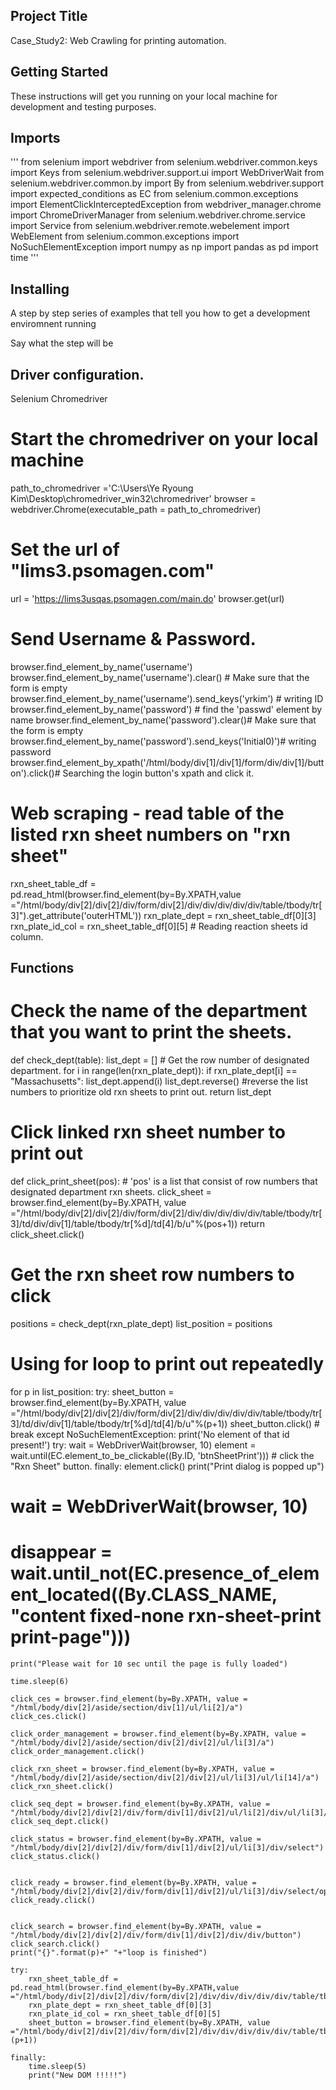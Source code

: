 ## Project Title
Case_Study2: Web Crawling for printing automation.

## Getting Started

These instructions will get you running on your local machine for development and testing purposes.

## Imports
'''
from selenium import webdriver
from selenium.webdriver.common.keys import Keys
from selenium.webdriver.support.ui import WebDriverWait
from selenium.webdriver.common.by import By
from selenium.webdriver.support import expected_conditions as EC
from selenium.common.exceptions import ElementClickInterceptedException
from webdriver_manager.chrome import ChromeDriverManager
from selenium.webdriver.chrome.service import Service
from selenium.webdriver.remote.webelement import WebElement
from selenium.common.exceptions import NoSuchElementException
import numpy as np
import pandas as pd
import time
'''

## Installing

A step by step series of examples that tell you how to get a development enviromnent running

Say what the step will be

## Driver configuration.
Selenium 
Chromedriver

# Start the chromedriver on your local machine

path_to_chromedriver ='C:\\Users\\Ye Ryoung Kim\\Desktop\\chromedriver_win32\\chromedriver'
browser = webdriver.Chrome(executable_path = path_to_chromedriver)

# Set the url of "lims3.psomagen.com"

url = 'https://lims3usqas.psomagen.com/main.do'
browser.get(url)

# Send Username &  Password.

browser.find_element_by_name('username')
browser.find_element_by_name('username').clear() # Make sure that the form is empty
browser.find_element_by_name('username').send_keys('yrkim') # writing ID 
browser.find_element_by_name('password') # find the 'passwd' element by name
browser.find_element_by_name('password').clear()# Make sure that the form is empty
browser.find_element_by_name('password').send_keys('Initial0)')# writing password
browser.find_element_by_xpath('/html/body/div[1]/div[1]/form/div/div[1]/button').click()# Searching the login button's xpath and click it.

# Web scraping - read table of the listed rxn sheet numbers on "rxn sheet"

rxn_sheet_table_df = pd.read_html(browser.find_element(by=By.XPATH,value ="/html/body/div[2]/div[2]/div/form/div[2]/div/div/div/div/div/table/tbody/tr[3]").get_attribute('outerHTML'))
rxn_plate_dept = rxn_sheet_table_df[0][3]
rxn_plate_id_col = rxn_sheet_table_df[0][5] # Reading reaction sheets id column.

## Functions

# Check the name of the department that you want to print the sheets.

def check_dept(table):
    list_dept = []  # Get the row number of designated department.
    for i in range(len(rxn_plate_dept)):
        if rxn_plate_dept[i] == "Massachusetts":
            list_dept.append(i)
    list_dept.reverse() #reverse the list numbers to prioritize old rxn sheets to print out.
    return list_dept
    
# Click linked rxn sheet number to print out

def click_print_sheet(pos): # 'pos' is a list that consist of row numbers that designated department rxn sheets.
    click_sheet = browser.find_element(by=By.XPATH, value ="/html/body/div[2]/div[2]/div/form/div[2]/div/div/div/div/div/table/tbody/tr[3]/td/div/div[1]/table/tbody/tr[%d]/td[4]/b/u"%(pos+1))
    return click_sheet.click()
    
# Get the rxn sheet row numbers to click

positions = check_dept(rxn_plate_dept)
list_position = positions

# Using for loop to print out repeatedly

for p in list_position:
    try: 
        sheet_button = browser.find_element(by=By.XPATH, value ="/html/body/div[2]/div[2]/div/form/div[2]/div/div/div/div/div/table/tbody/tr[3]/td/div/div[1]/table/tbody/tr[%d]/td[4]/b/u"%(p+1))
        sheet_button.click()
    # break
    except NoSuchElementException:
        print('No element of that id present!')
    try:
        wait = WebDriverWait(browser, 10)
        element = wait.until(EC.element_to_be_clickable((By.ID, 'btnSheetPrint')))   # click the "Rxn Sheet" button.
    finally:
        element.click()
        print("Print dialog is popped up")
#     wait = WebDriverWait(browser, 10)
#     disappear = wait.until_not(EC.presence_of_element_located((By.CLASS_NAME, "content fixed-none rxn-sheet-print print-page")))
    print("Please wait for 10 sec until the page is fully loaded")
    
    time.sleep(6)

    click_ces = browser.find_element(by=By.XPATH, value = "/html/body/div[2]/aside/section/div[1]/ul/li[2]/a")
    click_ces.click()
        
    click_order_management = browser.find_element(by=By.XPATH, value = "/html/body/div[2]/aside/section/div[2]/div[2]/ul/li[3]/a")
    click_order_management.click()
    
    click_rxn_sheet = browser.find_element(by=By.XPATH, value = "/html/body/div[2]/aside/section/div[2]/div[2]/ul/li[3]/ul/li[14]/a")
    click_rxn_sheet.click()
    
    click_seq_dept = browser.find_element(by=By.XPATH, value = "/html/body/div[2]/div[2]/div/form/div[1]/div[2]/ul/li[2]/div/ul/li[3]/label")
    click_seq_dept.click()
    
    click_status = browser.find_element(by=By.XPATH, value = "/html/body/div[2]/div[2]/div/form/div[1]/div[2]/ul/li[3]/div/select")
    click_status.click()
    
    
    click_ready = browser.find_element(by=By.XPATH, value = "/html/body/div[2]/div[2]/div/form/div[1]/div[2]/ul/li[3]/div/select/option[2]")
    click_ready.click()
    
    
    click_search = browser.find_element(by=By.XPATH, value = "/html/body/div[2]/div[2]/div/form/div[1]/div[2]/div/div/button")
    click_search.click()
    print("{}".format(p)+" "+"loop is finished")
    
    try:
        rxn_sheet_table_df = pd.read_html(browser.find_element(by=By.XPATH,value ="/html/body/div[2]/div[2]/div/form/div[2]/div/div/div/div/div/table/tbody/tr[3]").get_attribute('outerHTML'))
        rxn_plate_dept = rxn_sheet_table_df[0][3]
        rxn_plate_id_col = rxn_sheet_table_df[0][5]
        sheet_button = browser.find_element(by=By.XPATH, value ="/html/body/div[2]/div[2]/div/form/div[2]/div/div/div/div/div/table/tbody/tr[3]/td/div/div[1]/table/tbody/tr[%d]/td[4]/b/u"%(p+1))
    
    finally:
        time.sleep(5)
        print("New DOM !!!!!")
    
    















